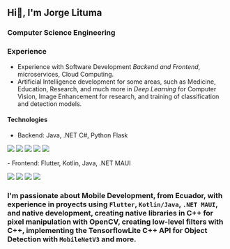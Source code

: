 ## Hi👋, I'm Jorge Lituma

### Computer Science Engineering

### Experience
- Experience with Software Development *Backend and Frontend*, microservices, Cloud Computing.
- Artificial Intelligence development for some areas, such as Medicine, Education, Research, and much more in *Deep Learning* for Computer Vision, Image Enhancement for research, and training of classification and detection models.

#### Technologies
- Backend: Java, .NET C#, Python Flask
<p> <img src="https://img.shields.io/badge/Java-007396?style=for-the-badge&logo=java&logoColor=white" /> <img src="https://img.shields.io/badge/.NET-512BD4?style=for-the-badge&logo=dotnet&logoColor=white" /> <img src="https://img.shields.io/badge/C%23-239120?style=for-the-badge&logo=c-sharp&logoColor=white" /> <img src="https://img.shields.io/badge/Python-3776AB?style=for-the-badge&logo=python&logoColor=white" /> <img src="https://img.shields.io/badge/Flask-000000?style=for-the-badge&logo=flask&logoColor=white" /> </p>
- Frontend: Flutter, Kotlin, Java, .NET MAUI
<p> <img src="https://img.shields.io/badge/Flutter-02569B?style=for-the-badge&logo=flutter&logoColor=white" /> <img src="https://img.shields.io/badge/Kotlin-7F52FF?style=for-the-badge&logo=kotlin&logoColor=white" /> <img src="https://img.shields.io/badge/Java-007396?style=for-the-badge&logo=java&logoColor=white" /> <img src="https://img.shields.io/badge/.NET_MAUI-512BD4?style=for-the-badge&logo=dotnet&logoColor=white" /> </p>

<!--### Proyects
- [Mobile Development with native libs C++]()
- [Alzheimer's Detection Model with published Article]()-->
### I'm passionate about Mobile Development, from Ecuador, with experience in proyects using `Flutter`, `Kotlin/Java`, `.NET MAUI`, and native development, creating native libraries in C++ for pixel manipulation with OpenCV, creating low-level filters with C++, implementing the TensorflowLite C++ API for Object Detection with `MobileNetV3` and more.
